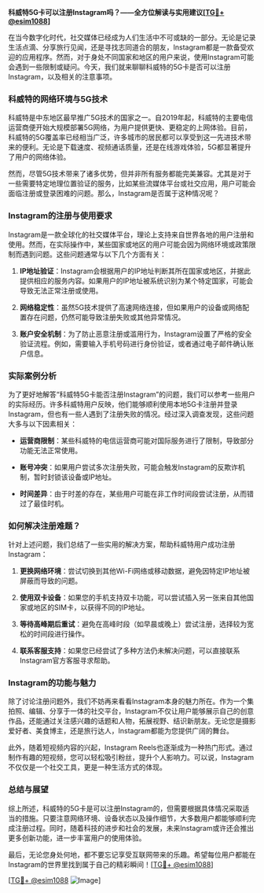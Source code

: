 **科威特5G卡可以注册Instagram吗？——全方位解读与实用建议[[TG💪+ @esim1088](https://t.me/s/esim1088)]**

在当今数字化时代，社交媒体已经成为人们生活中不可或缺的一部分。无论是记录生活点滴、分享旅行见闻，还是寻找志同道合的朋友，Instagram都是一款备受欢迎的应用程序。然而，对于身处不同国家和地区的用户来说，使用Instagram可能会遇到一些限制或疑问。今天，我们就来聊聊科威特的5G卡是否可以注册Instagram，以及相关的注意事项。

### 科威特的网络环境与5G技术

科威特是中东地区最早推广5G技术的国家之一。自2019年起，科威特的主要电信运营商便开始大规模部署5G网络，为用户提供更快、更稳定的上网体验。目前，科威特的5G覆盖率已经相当广泛，许多城市的居民都可以享受到这一先进技术带来的便利。无论是下载速度、视频通话质量，还是在线游戏体验，5G都显著提升了用户的网络体验。

然而，尽管5G技术带来了诸多优势，但并非所有服务都能完美兼容。尤其是对于一些需要特定地理位置验证的服务，比如某些流媒体平台或社交应用，用户可能会面临注册或登录困难的问题。那么，Instagram是否属于这种情况呢？

### Instagram的注册与使用要求

Instagram是一款全球化的社交媒体平台，理论上支持来自世界各地的用户注册和使用。然而，在实际操作中，某些国家或地区的用户可能会因为网络环境或政策限制而遇到问题。这些问题通常与以下几个方面有关：

1. **IP地址验证**：Instagram会根据用户的IP地址判断其所在国家或地区，并据此提供相应的服务内容。如果用户的IP地址被系统识别为某个特定国家，可能会导致无法正常注册或使用。
   
2. **网络稳定性**：虽然5G技术提供了高速网络连接，但如果用户的设备或网络配置存在问题，仍然可能导致注册失败或其他异常情况。

3. **账户安全机制**：为了防止恶意注册或滥用行为，Instagram设置了严格的安全验证流程。例如，需要输入手机号码进行身份验证，或者通过电子邮件确认账户信息。

### 实际案例分析

为了更好地解答“科威特5G卡能否注册Instagram”的问题，我们可以参考一些用户的实际经历。许多科威特用户反映，他们能够顺利使用本地5G卡注册并登录Instagram，但也有一些人遇到了注册失败的情况。经过深入调查发现，这些问题大多与以下因素相关：

- **运营商限制**：某些科威特的电信运营商可能对国际服务进行了限制，导致部分功能无法正常使用。
  
- **账号冲突**：如果用户尝试多次注册失败，可能会触发Instagram的反欺诈机制，暂时封锁该设备或IP地址。

- **时间差异**：由于时差的存在，某些用户可能在非工作时间段尝试注册，从而错过了最佳时机。

### 如何解决注册难题？

针对上述问题，我们总结了一些实用的解决方案，帮助科威特用户成功注册Instagram：

1. **更换网络环境**：尝试切换到其他Wi-Fi网络或移动数据，避免因特定IP地址被屏蔽而导致的问题。
   
2. **使用双卡设备**：如果您的手机支持双卡功能，可以尝试插入另一张来自其他国家或地区的SIM卡，以获得不同的IP地址。

3. **等待高峰期后重试**：避免在高峰时段（如早晨或晚上）尝试注册，选择较为宽松的时间段进行操作。

4. **联系客服支持**：如果您已经尝试了多种方法仍未解决问题，可以直接联系Instagram官方客服寻求帮助。

### Instagram的功能与魅力

除了讨论注册问题外，我们不妨再来看看Instagram本身的魅力所在。作为一个集拍照、编辑、分享于一体的社交平台，Instagram不仅让用户能够展示自己的创意作品，还能通过关注感兴趣的话题和人物，拓展视野、结识新朋友。无论您是摄影爱好者、美食博主，还是旅行达人，Instagram都能为您提供广阔的舞台。

此外，随着短视频内容的兴起，Instagram Reels也逐渐成为一种热门形式。通过制作有趣的短视频，您可以轻松吸引粉丝，提升个人影响力。可以说，Instagram不仅仅是一个社交工具，更是一种生活方式的体现。

### 总结与展望

综上所述，科威特的5G卡是可以注册Instagram的，但需要根据具体情况采取适当的措施。只要注意网络环境、设备状态以及操作细节，大多数用户都能够顺利完成注册过程。同时，随着科技的进步和社会的发展，未来Instagram或许还会推出更多创新功能，进一步丰富用户的使用体验。

最后，无论您身处何地，都不要忘记享受互联网带来的乐趣。希望每位用户都能在Instagram的世界里找到属于自己的精彩瞬间！[[TG💪+ @esim1088](https://t.me/s/esim1088)]

[[TG💪+ @esim1088](https://t.me/s/esim1088) ![Image](https://i.postimg.cc/4NQfJmqS/Snipaste-2025-05-13-00-14-12.png)]